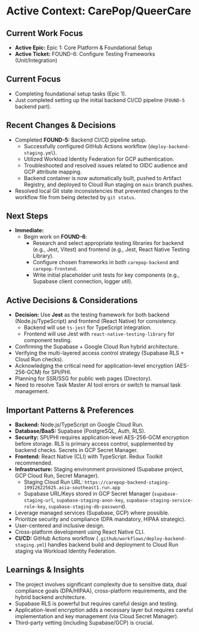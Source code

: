 # Active Context: CarePop/QueerCare

## Current Work Focus

*   **Active Epic:** Epic 1: Core Platform & Foundational Setup
*   **Active Ticket:** FOUND-6: Configure Testing Frameworks (Unit/Integration)

## Current Focus

*   Completing foundational setup tasks (Epic 1).
*   Just completed setting up the initial backend CI/CD pipeline (`FOUND-5` backend part).

## Recent Changes & Decisions

*   Completed **FOUND-5:** Backend CI/CD pipeline setup.
    *   Successfully configured GitHub Actions workflow (`deploy-backend-staging.yml`).
    *   Utilized Workload Identity Federation for GCP authentication.
    *   Troubleshooted and resolved issues related to OIDC audience and GCP attribute mapping.
    *   Backend container is now automatically built, pushed to Artifact Registry, and deployed to Cloud Run staging on `main` branch pushes.
*   Resolved local Git state inconsistencies that prevented changes to the workflow file from being detected by `git status`.

## Next Steps

*   **Immediate:**
    *   Begin work on **FOUND-6**:
        *   Research and select appropriate testing libraries for backend (e.g., Jest, Vitest) and frontend (e.g., Jest, React Native Testing Library).
        *   Configure chosen frameworks in both `carepop-backend` and `carepop-frontend`.
        *   Write initial placeholder unit tests for key components (e.g., Supabase client connection, logger util).

## Active Decisions & Considerations

*   **Decision:** Use **Jest** as the testing framework for both backend (Node.js/TypeScript) and frontend (React Native) for consistency.
    *   Backend will use `ts-jest` for TypeScript integration.
    *   Frontend will use Jest with `react-native-testing-library` for component testing.
*   Confirming the Supabase + Google Cloud Run hybrid architecture.
*   Verifying the multi-layered access control strategy (Supabase RLS + Cloud Run checks).
*   Acknowledging the critical need for application-level encryption (AES-256-GCM) for SPI/PHI.
*   Planning for SSR/SSG for public web pages (Directory).
*   Need to resolve Task Master AI tool errors or switch to manual task management.

## Important Patterns & Preferences

*   **Backend:** Node.js/TypeScript on Google Cloud Run.
*   **Database/BaaS:** Supabase (PostgreSQL, Auth, RLS).
*   **Security:** SPI/PHI requires application-level AES-256-GCM encryption before storage. RLS is primary access control, supplemented by backend checks. Secrets in GCP Secret Manager.
*   **Frontend:** React Native (CLI) with TypeScript. Redux Toolkit recommended.
*   **Infrastructure:** Staging environment provisioned (Supabase project, GCP Cloud Run, Secret Manager).
    *   Staging Cloud Run URL: `https://carepop-backend-staging-199126225625.asia-southeast1.run.app`
    *   Supabase URL/Keys stored in GCP Secret Manager (`supabase-staging-url`, `supabase-staging-anon-key`, `supabase-staging-service-role-key`, `supabase-staging-db-password`).
*   Leverage managed services (Supabase, GCP) where possible.
*   Prioritize security and compliance (DPA mandatory, HIPAA strategic).
*   User-centered and inclusive design.
*   Cross-platform development using React Native CLI.
*   **CI/CD:** GitHub Actions workflow (`.github/workflows/deploy-backend-staging.yml`) handles backend build and deployment to Cloud Run staging via Workload Identity Federation.

## Learnings & Insights

*   The project involves significant complexity due to sensitive data, dual compliance goals (DPA/HIPAA), cross-platform requirements, and the hybrid backend architecture.
*   Supabase RLS is powerful but requires careful design and testing.
*   Application-level encryption adds a necessary layer but requires careful implementation and key management (via Cloud Secret Manager).
*   Third-party vetting (including Supabase/GCP) is crucial. 